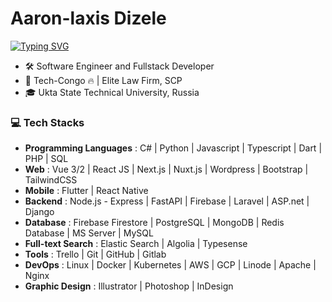# Aaron-laxis Dizele

[![Typing SVG](https://readme-typing-svg.herokuapp.com?font=ubuntu&duration=7000&color=833C9F&center=true&lines=Welcome+to+my+Github+Profile%F0%9F%A4%A9;Over+6+years+of+programming%F0%9F%92%BB)](https://git.io/typing-svg)

- 🛠 Software Engineer and Fullstack Developer
- 💼 Tech-Congo 🔥 | Elite Law Firm, SCP
- 🎓 Ukta State Technical University, Russia

### 💻 Tech Stacks

- **Programming Languages** : C# | Python | Javascript | Typescript | Dart | PHP | SQL
- **Web** : Vue 3/2 | React JS | Next.js | Nuxt.js | Wordpress | Bootstrap | TailwindCSS
- **Mobile** : Flutter | React Native
- **Backend** : Node.js - Express | FastAPI | Firebase | Laravel | ASP.net | Django
- **Database** : Firebase Firestore | PostgreSQL | MongoDB | Redis Database | MS Server | MySQL
- **Full-text Search** : Elastic Search | Algolia | Typesense
- **Tools** : Trello | Git | GitHub | Gitlab
- **DevOps** : Linux | Docker | Kubernetes | AWS | GCP | Linode | Apache | Nginx
- **Graphic Design** : Illustrator | Photoshop | InDesign
